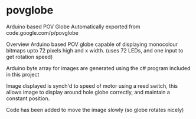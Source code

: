 # povglobe
Arduino based POV Globe
Automatically exported from code.google.com/p/povglobe

Overview
Arduino based POV globe capable of displaying monocolour bitmaps upto 72 pixels high and x width. (uses 72 LEDs, and one input to get rotation speed)

Arduino byte array for images are generated using the c# program included in this project

Image displayed is synch'd to speed of motor using a reed switch, this allows image to display around hole globe correctly, and maintain a constant position.

Code has been added to move the image slowly (so globe rotates nicely)
